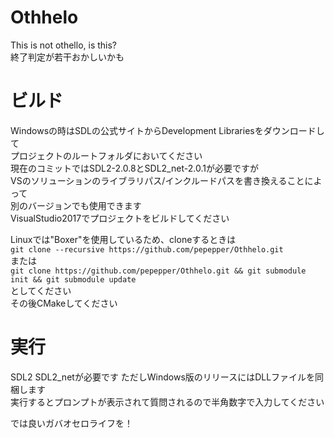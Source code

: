 # Othhelo
This is not othello, is this?  
終了判定が若干おかしいかも
# ビルド
Windowsの時はSDLの公式サイトからDevelopment Librariesをダウンロードして  
プロジェクトのルートフォルダにおいてください  
現在のコミットではSDL2-2.0.8とSDL2_net-2.0.1が必要ですが  
VSのソリューションのライブラリパス/インクルードパスを書き換えることによって  
別のバージョンでも使用できます  
VisualStudio2017でプロジェクトをビルドしてください  
  
Linuxでは"Boxer"を使用しているため、cloneするときは  
`git clone --recursive https://github.com/pepepper/Othhelo.git`  
または  
`git clone https://github.com/pepepper/Othhelo.git && git submodule init && git submodule update`  
としてください  
その後CMakeしてください  

# 実行
SDL2 SDL2_netが必要です ただしWindows版のリリースにはDLLファイルを同梱します  
実行するとプロンプトが表示されて質問されるので半角数字で入力してください  
  
では良いガバオセロライフを！
